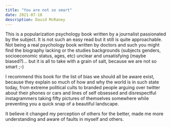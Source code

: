 ```yaml
---
title: "You are not so smart"
date: 2021-07-18
description: David McRaney
---
```


This is a popularization psychology book written by a journalist passionated by the subject. It is not such an easy read but it still is quite approachable. Not being a real psychology book written by doctors and such you might find the biography lacking or the studies backgrounds (subjects genders, socioeconomic status, ages, etc) unclear and unsatisfying (maybe biased?)... but it is all to take with a grain of salt, because we are not so smart ;-)

I recommend this book for the list of bias we should all be aware exist, because they explain so much of how and why the world is in such state today, from extreme political cults to branded people arguing over twitter about their phones or cars and lines of self obsessed and disrespectful instagrammers taking fifty pictures of themselves somewhere while preventing you a quick snap of a beautiful landscape.

It believe it changed my perception of others for the better, made me more understanding and aware of faults in myself and others.
